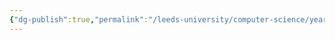 ```yaml
---
{"dg-publish":true,"permalink":"/leeds-university/computer-science/year-1/professional-computing/week-2-1-age-of-computing/week-2-1-age-of-computing/","tags":["TODO"]}
---
```



